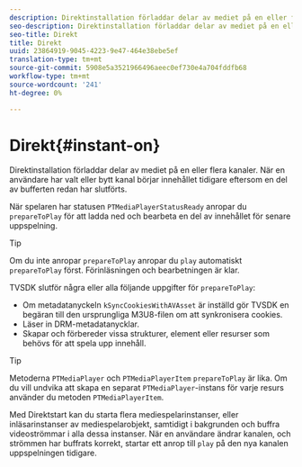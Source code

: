 ```yaml
---
description: Direktinstallation förladdar delar av mediet på en eller flera kanaler. När en användare har valt eller bytt kanal börjar innehållet tidigare eftersom en del av bufferten redan har slutförts.
seo-description: Direktinstallation förladdar delar av mediet på en eller flera kanaler. När en användare har valt eller bytt kanal börjar innehållet tidigare eftersom en del av bufferten redan har slutförts.
seo-title: Direkt
title: Direkt
uuid: 23864919-9045-4223-9e47-464e38ebe5ef
translation-type: tm+mt
source-git-commit: 5908e5a3521966496aeec0ef730e4a704fddfb68
workflow-type: tm+mt
source-wordcount: '241'
ht-degree: 0%

---
```



# Direkt{#instant-on}

Direktinstallation förladdar delar av mediet på en eller flera kanaler. När en användare har valt eller bytt kanal börjar innehållet tidigare eftersom en del av bufferten redan har slutförts.

När spelaren har statusen `PTMediaPlayerStatusReady` anropar du `prepareToPlay` för att ladda ned och bearbeta en del av innehållet för senare uppspelning.

>[!TIP]
>
>Om du inte anropar `prepareToPlay` anropar du `play` automatiskt `prepareToPlay` först. Förinläsningen och bearbetningen är klar.

TVSDK slutför några eller alla följande uppgifter för `prepareToPlay`:

* Om metadatanyckeln `kSyncCookiesWithAVAsset` är inställd gör TVSDK en begäran till den ursprungliga M3U8-filen om att synkronisera cookies.
* Läser in DRM-metadatanycklar.
* Skapar och förbereder vissa strukturer, element eller resurser som behövs för att spela upp innehåll.

>[!TIP]
>
>Metoderna `PTMediaPlayer` och `PTMediaPlayerItem` `prepareToPlay` är lika. Om du vill undvika att skapa en separat `PTMediaPlayer`-instans för varje resurs använder du metoden `PTMediaPlayerItem`.

Med Direktstart kan du starta flera mediespelarinstanser, eller inläsarinstanser av mediespelarobjekt, samtidigt i bakgrunden och buffra videoströmmar i alla dessa instanser. När en användare ändrar kanalen, och strömmen har buffrats korrekt, startar ett anrop till `play` på den nya kanalen uppspelningen tidigare.

